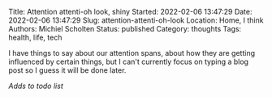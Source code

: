Title: Attention attenti-oh look, shiny
Started: 2022-02-06 13:47:29
Date: 2022-02-06 13:47:29
Slug: attention-attenti-oh-look
Location: Home, I think
Authors: Michiel Scholten
Status: published
Category: thoughts
Tags: health, life, tech

I have things to say about our attention spans, about how they are getting influenced by certain things, but I can't currently focus on typing a blog post so I guess it will be done later.

*Adds to todo list*
